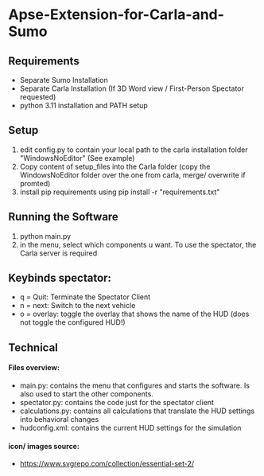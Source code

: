 # Apse-Extension-for-Carla-and-Sumo

## Requirements

* Separate Sumo Installation
* Separate Carla Installation (If 3D Word view / First-Person Spectator requested)
* python 3.11 installation and PATH setup

## Setup


1. edit config.py to contain your local path to the carla installation folder "WindowsNoEditor" (See example)
2. Copy content of setup_files into the Carla folder (copy the WindowsNoEditor folder over the one from carla, merge/ overwrite if promted)
3. install pip requirements using pip install -r "requirements.txt"

## Running the Software


1. python main.py
2. in the menu, select which components u want. To use the spectator, the Carla server is required

## Keybinds spectator:

* q = Quit: Terminate the Spectator Client
* n = next: Switch to the next vehicle
* o = overlay: toggle the overlay that shows the name of the HUD (does not toggle the configured HUD!)

## Technical

#### Files overview:

* main.py: contains the menu that configures and starts the software. Is also used to start the other components.
* spectator.py: contains the code just for the spectator client
* calculations.py: contains all calculations that translate the HUD settings into behavioral changes
* hudconfig.xml: contains the current HUD settings for the simulation

#### icon/ images source:

* https://www.svgrepo.com/collection/essential-set-2/


